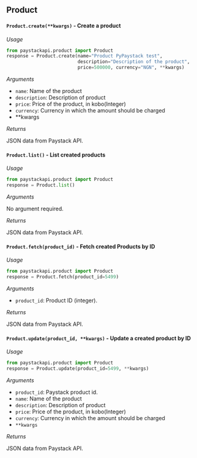 Product
-------
#### `Product.create(**kwargs)` - Create a product

*Usage*

```python
from paystackapi.product import Product
response = Product.create(name="Product PyPaystack test",
						  description="Description of the product",
                          price=500000, currency="NGN", **kwargs)
```

*Arguments*

- `name`: Name of the product
- `description`: Description of product
- `price`: Price of the product, in kobo(Integer)
- `currency`: Currency in which the amount should be charged
- **kwargs

*Returns*

JSON data from Paystack API.


#### `Product.list()` - List created products

*Usage*

```python
from paystackapi.product import Product
response = Product.list()
```

*Arguments*

No argument required.

*Returns*

JSON data from Paystack API.


#### `Product.fetch(product_id)` - Fetch created Products by ID

*Usage*

```python
from paystackapi.product import Product
response = Product.fetch(product_id=5499)
```

*Arguments*

- `product_id`: Product ID (integer).

*Returns*

JSON data from Paystack API.


#### `Product.update(product_id, **kwargs)` - Update a created product by ID

*Usage*

```python
from paystackapi.product import Product
response = Product.update(product_id=5499, **kwargs)
```

*Arguments*

- `product_id`: Paystack product id.
- `name`: Name of the product
- `description`: Description of product
- `price`: Price of the product, in kobo(Integer)
- `currency`: Currency in which the amount should be charged
- `**kwargs`

*Returns*

JSON data from Paystack API.
